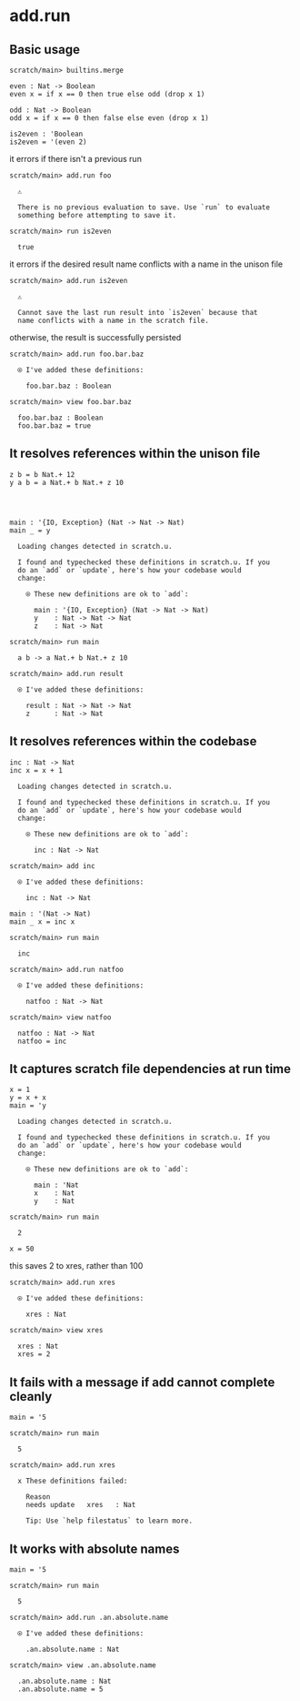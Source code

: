 # add.run

## Basic usage

``` ucm :hide
scratch/main> builtins.merge
```

``` unison :hide
even : Nat -> Boolean
even x = if x == 0 then true else odd (drop x 1)

odd : Nat -> Boolean
odd x = if x == 0 then false else even (drop x 1)

is2even : 'Boolean
is2even = '(even 2)
```

it errors if there isn't a previous run

``` ucm :error
scratch/main> add.run foo

  ⚠️

  There is no previous evaluation to save. Use `run` to evaluate
  something before attempting to save it.
```

``` ucm
scratch/main> run is2even

  true
```

it errors if the desired result name conflicts with a name in the
unison file

``` ucm :error
scratch/main> add.run is2even

  ⚠️

  Cannot save the last run result into `is2even` because that
  name conflicts with a name in the scratch file.
```

otherwise, the result is successfully persisted

``` ucm
scratch/main> add.run foo.bar.baz

  ⍟ I've added these definitions:

    foo.bar.baz : Boolean
```

``` ucm
scratch/main> view foo.bar.baz

  foo.bar.baz : Boolean
  foo.bar.baz = true
```

## It resolves references within the unison file

``` unison
z b = b Nat.+ 12
y a b = a Nat.+ b Nat.+ z 10




main : '{IO, Exception} (Nat -> Nat -> Nat)
main _ = y
```

``` ucm :added-by-ucm
  Loading changes detected in scratch.u.

  I found and typechecked these definitions in scratch.u. If you
  do an `add` or `update`, here's how your codebase would
  change:

    ⍟ These new definitions are ok to `add`:
    
      main : '{IO, Exception} (Nat -> Nat -> Nat)
      y    : Nat -> Nat -> Nat
      z    : Nat -> Nat
```

``` ucm
scratch/main> run main

  a b -> a Nat.+ b Nat.+ z 10

scratch/main> add.run result

  ⍟ I've added these definitions:

    result : Nat -> Nat -> Nat
    z      : Nat -> Nat
```

## It resolves references within the codebase

``` unison
inc : Nat -> Nat
inc x = x + 1
```

``` ucm :added-by-ucm
  Loading changes detected in scratch.u.

  I found and typechecked these definitions in scratch.u. If you
  do an `add` or `update`, here's how your codebase would
  change:

    ⍟ These new definitions are ok to `add`:
    
      inc : Nat -> Nat
```

``` ucm
scratch/main> add inc

  ⍟ I've added these definitions:

    inc : Nat -> Nat
```

``` unison :hide
main : '(Nat -> Nat)
main _ x = inc x
```

``` ucm
scratch/main> run main

  inc

scratch/main> add.run natfoo

  ⍟ I've added these definitions:

    natfoo : Nat -> Nat

scratch/main> view natfoo

  natfoo : Nat -> Nat
  natfoo = inc
```

## It captures scratch file dependencies at run time

``` unison
x = 1
y = x + x
main = 'y
```

``` ucm :added-by-ucm
  Loading changes detected in scratch.u.

  I found and typechecked these definitions in scratch.u. If you
  do an `add` or `update`, here's how your codebase would
  change:

    ⍟ These new definitions are ok to `add`:
    
      main : 'Nat
      x    : Nat
      y    : Nat
```

``` ucm
scratch/main> run main

  2
```

``` unison :hide
x = 50
```

this saves 2 to xres, rather than 100

``` ucm
scratch/main> add.run xres

  ⍟ I've added these definitions:

    xres : Nat

scratch/main> view xres

  xres : Nat
  xres = 2
```

## It fails with a message if add cannot complete cleanly

``` unison :hide
main = '5
```

``` ucm :error
scratch/main> run main

  5

scratch/main> add.run xres

  x These definitions failed:

    Reason
    needs update   xres   : Nat

    Tip: Use `help filestatus` to learn more.
```

## It works with absolute names

``` unison :hide
main = '5
```

``` ucm
scratch/main> run main

  5

scratch/main> add.run .an.absolute.name

  ⍟ I've added these definitions:

    .an.absolute.name : Nat

scratch/main> view .an.absolute.name

  .an.absolute.name : Nat
  .an.absolute.name = 5
```
